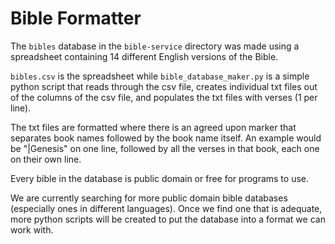 # Bible Formatter

The `bibles` database in the `bible-service` directory was made using a spreadsheet containing 14 different English versions of the Bible.

`bibles.csv` is the spreadsheet while `bible_database_maker.py` is a simple python script that reads through the csv file, creates individual txt files out of the columns of the csv file, and populates the txt files with verses (1 per line).

The txt files are formatted where there is an agreed upon marker that separates book names followed by the book name itself. An example would be "|Genesis" on one line, followed by all the verses in that book, each one on their own line. 

Every bible in the database is public domain or free for programs to use.

We are currently searching for more public domain bible databases (especially ones in different languages). Once we find one that is adequate, more python scripts will be created to put the database into a format we can work with.